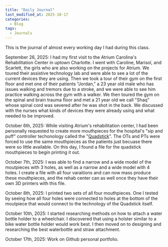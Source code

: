 ```yaml
---
title: "Daily Journal"
last_modified_at: 2025-10-17
categories:
  - Blog
tags:
  - Journals
---
```


This is the journal of almost every working day I had during this class.

September 26, 2025: I had my first visit to the Atrium Carolina's Rehabilitation Center in uptown Charlotte. I went with Caroline, Marisol, and Scarlett, the girls who are also working on the projects for Atrium. We toured their assistive technology lab and were able to see a lot of the current devices they are using. Then we took a tour of their gym on the first floor and met one of their patients "Jordan," a 23 year old male who has issues walking and tremors due to a stroke, and we were able to see him practice walking across the gym with a walker. We then toured the gym on the spinal and brain trauma floor and met a 21 year old we call "Shaq" whose spinal cord was severed after he was shot in the back. We discussed with the nurses what kinds of devices they were already using and what needed to be improved. 

October 6th, 2025: While visiting Atrium's rehabilitation center, I had been personally requested to create more mouthpieces for the hospital's "sip and puff" controller techonology called the "[Quadstick](https://www.quadstick.com/)". The OTs and PTs were forced to use the same mouthpieces as the patients just becuase there were so little available. On this day, I found a file for the quadstick mouthpieces to begin printing it out.

October 7th, 2025: I was able to find a narrow and a wide model of the moutpieces with 3 holes, as well as a narrow and a wide model with 4 holes. I create a file with all four varaitions and can now mass produce these mouthpieces, and the rehab center can as well once they have their own 3D printers with this file.

October 8th, 2025: I printed two sets of all four mouthpieces. One I tested by seeing how all four holes were connected to holes at the bottom of the moutpiece that would connect to the technology of the Quadstick itself. 

October 10th, 2025: I started researching methods on how to attach a water bottle holder to a wheelchair. I discovered that using a holster similar to a bike water bottle holder would work best. I then moved on to designing and researching the best waterbottle and straw attachment. 

October 17th, 2025: Work on Github personal portfolio. 